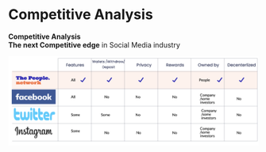 # Competitive Analysis

**Competitive Analysis**\
**The next Competitive edge** in Social Media industry

![](<../.gitbook/assets/Screen Shot 2022-06-03 at 2.04.36 AM.png>)
